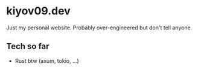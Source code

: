 # kiyov09.dev

Just my personal website. Probably over-engineered but don't tell anyone.

## Tech so far

- Rust btw (axum, tokio, ...)
